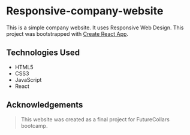 # Responsive-company-website

This is a simple company website. It uses Responsive Web Design.
This project was bootstrapped with [Create React App](https://github.com/facebook/create-react-app).

## Technologies Used

- HTML5
- CSS3
- JavaScript
- React

## Acknowledgements

> This website was created as a final project for FutureCollars bootcamp.
